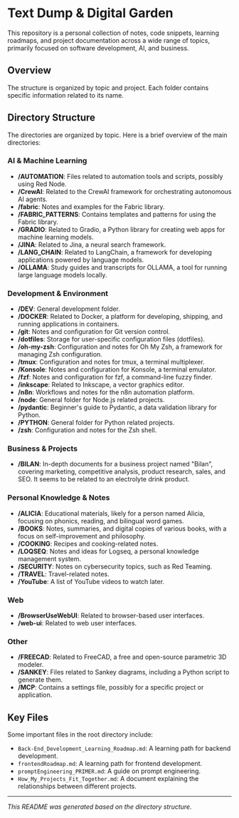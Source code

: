# Text Dump & Digital Garden

This repository is a personal collection of notes, code snippets, learning roadmaps, and project documentation across a wide range of topics, primarily focused on software development, AI, and business.

## Overview

The structure is organized by topic and project. Each folder contains specific information related to its name.

## Directory Structure

The directories are organized by topic. Here is a brief overview of the main directories:

### AI & Machine Learning

- **/AUTOMATION**: Files related to automation tools and scripts, possibly using Red Node.
- **/CrewAI**: Related to the CrewAI framework for orchestrating autonomous AI agents.
- **/fabric**: Notes and examples for the Fabric library.
- **/FABRIC_PATTERNS**: Contains templates and patterns for using the Fabric library.
- **/GRADIO**: Related to Gradio, a Python library for creating web apps for machine learning models.
- **/JINA**: Related to Jina, a neural search framework.
- **/LANG_CHAIN**: Related to LangChain, a framework for developing applications powered by language models.
- **/OLLAMA**: Study guides and transcripts for OLLAMA, a tool for running large language models locally.

### Development & Environment

- **/DEV**: General development folder.
- **/DOCKER**: Related to Docker, a platform for developing, shipping, and running applications in containers.
- **/git**: Notes and configuration for Git version control.
- **/dotfiles**: Storage for user-specific configuration files (dotfiles).
- **/oh-my-zsh**: Configuration and notes for Oh My Zsh, a framework for managing Zsh configuration.
- **/tmux**: Configuration and notes for tmux, a terminal multiplexer.
- **/Konsole**: Notes and configuration for Konsole, a terminal emulator.
- **/fzf**: Notes and configuration for fzf, a command-line fuzzy finder.
- **/inkscape**: Related to Inkscape, a vector graphics editor.
- **/n8n**: Workflows and notes for the n8n automation platform.
- **/node**: General folder for Node.js related projects.
- **/pydantic**: Beginner's guide to Pydantic, a data validation library for Python.
- **/PYTHON**: General folder for Python related projects.
- **/zsh**: Configuration and notes for the Zsh shell.

### Business & Projects

- **/BILAN**: In-depth documents for a business project named "Bilan", covering marketing, competitive analysis, product research, sales, and SEO. It seems to be related to an electrolyte drink product.

### Personal Knowledge & Notes

- **/ALICIA**: Educational materials, likely for a person named Alicia, focusing on phonics, reading, and bilingual word games.
- **/BOOKS**: Notes, summaries, and digital copies of various books, with a focus on self-improvement and philosophy.
- **/COOKING**: Recipes and cooking-related notes.
- **/LOQSEQ**: Notes and ideas for Logseq, a personal knowledge management system.
- **/SECURITY**: Notes on cybersecurity topics, such as Red Teaming.
- **/TRAVEL**: Travel-related notes.
- **/YouTube**: A list of YouTube videos to watch later.

### Web

- **/BrowserUseWebUI**: Related to browser-based user interfaces.
- **/web-ui**: Related to web user interfaces.

### Other

- **/FREECAD**: Related to FreeCAD, a free and open-source parametric 3D modeler.
- **/SANKEY**: Files related to Sankey diagrams, including a Python script to generate them.
- **/MCP**: Contains a settings file, possibly for a specific project or application.

## Key Files

Some important files in the root directory include:

- `Back-End_Development_Learning_Roadmap.md`: A learning path for backend development.
- `frontendRoadmap.md`: A learning path for frontend development.
- `promptEngineering_PRIMER.md`: A guide on prompt engineering.
- `How_My_Projects_Fit_Together.md`: A document explaining the relationships between different projects.

---
*This README was generated based on the directory structure.*
